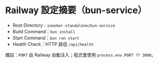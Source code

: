 # Railway 設定摘要（bun-service）

- Root Directory：`snooker-standalone/bun-service`
- Build Command：`bun install`
- Start Command：`bun run start`
- Health Check：HTTP 路徑 `/api/health`

備註：`PORT` 由 Railway 自動注入；程式會使用 `process.env.PORT ?? 3000`。